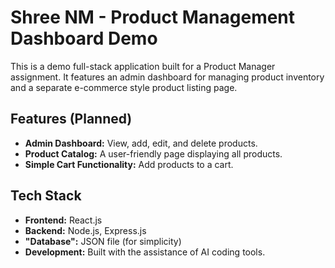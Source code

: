 # Shree NM - Product Management Dashboard Demo

This is a demo full-stack application built for a Product Manager assignment. It features an admin dashboard for managing product inventory and a separate e-commerce style product listing page.

## Features (Planned)

*   **Admin Dashboard:** View, add, edit, and delete products.
*   **Product Catalog:** A user-friendly page displaying all products.
*   **Simple Cart Functionality:** Add products to a cart.

## Tech Stack

*   **Frontend:** React.js
*   **Backend:** Node.js, Express.js
*   **"Database":** JSON file (for simplicity)
*   **Development:** Built with the assistance of AI coding tools.

